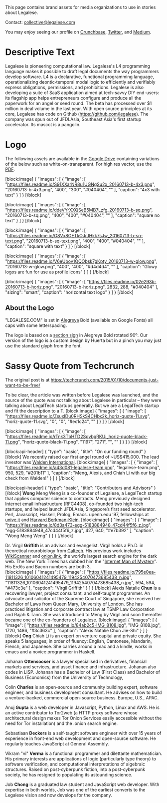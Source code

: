 This page contains brand assets for media organizations to use in stories about Legalese.

Contact: [collective@legalese.com](mailto:collective@legalese.com)

You may enjoy seeing our profile on [Crunchbase](https://www.crunchbase.com/organization/legalese#/entity), [Twitter](https://twitter.com/legalese), and [Medium](https://medium.com/@legalese).

# Descriptive Text

Legalese is pioneering computational law. Legalese's L4 programming language makes it possible to draft legal documents the way programmers develop software. L4 is a declarative, functional programming language, operationalizing deontic‐temporal modal logic to efficiently and verifiably express obligations, permissions, and prohibitions. Legalese is also developing a suite of SaaS application aimed at tech-savvy DIY end-users: its flagship app helps entrepreneurs configure and produce all the paperwork for an angel or seed round. The beta has processed over $1 million in deal volume in the last year. With open source principles at its core, Legalese has code on Github (https://github.com/legalese). The company was spun out of JFDI.Asia, Southeast Asia's first startup accelerator. Its mascot is a pangolin.

# Logo

The following assets are available in the [Google Drive](https://drive.google.com/folderview?id=0BxOaYa8pqqSwaE05Tjljdloxa1U&usp=sharing) containing variations of the below such as white-on-transparent. For high res vector, use the [PDF](https://drive.google.com/open?id=0BxOaYa8pqqSwT0lfWUNGQ2o1SGs).


[block:image]
{
  "images": [
    {
      "image": [
        "https://files.readme.io/S91XXarNR8u1UGNgSu2x_20160713-b-4x3.png",
        "20160713-b-4x3.png",
        "400",
        "300",
        "#040404",
        ""
      ],
      "caption": "4x3 with text"
    }
  ]
}
[/block]

[block:image]
{
  "images": [
    {
      "image": [
        "https://files.readme.io/ddeVYrXXQSeB5MB7Lzfg_20160713-b-sq.png",
        "20160713-b-sq.png",
        "400",
        "400",
        "#040404",
        ""
      ],
      "caption": "square no text"
    }
  ]
}
[/block]

[block:image]
{
  "images": [
    {
      "image": [
        "https://files.readme.io/O8Vx8OETkOJrJHkk7sJw_20160713-b-sq-text.png",
        "20160713-b-sq-text.png",
        "400",
        "400",
        "#040404",
        ""
      ],
      "caption": "square with text"
    }
  ]
}
[/block]

[block:image]
{
  "images": [
    {
      "image": [
        "https://files.readme.io/V6eUbov1QQObsk7gKpty_20160713-w-glow.png",
        "20160713-w-glow.png",
        "400",
        "400",
        "#d4d4d4",
        ""
      ],
      "caption": "Glowy logos are fun for use as profile icons"
    }
  ]
}
[/block]

[block:image]
{
  "images": [
    {
      "image": [
        "https://files.readme.io/02e293b-20160713-b-horiz.png",
        "20160713-b-horiz.png",
        2832,
        288,
        "#040404"
      ],
      "sizing": "smart",
      "caption": "horizontal text logo"
    }
  ]
}
[/block]
## About the Logo

"LEGALESE.COM" is set in [Alegreya](http://www.huertatipografica.com/en/fonts/alegreya-ht-pro) Bold (available on Google Fonts) all caps with some letterspacing.

The logo is based on a [section sign](https://en.wikipedia.org/wiki/Section_sign) in Alegreya Bold rotated 90º. Our version of the logo is a custom design by Huerta but in a pinch you may just use the standard glyph from the font.


# Sassy Quote from Techcrunch

The original post is at https://techcrunch.com/2015/01/10/documents-just-want-to-be-free/

To be clear, the article was written before Legalese was launched, and the source of the quote was not talking about Legalese in particular – they were talking about LegalTech startups generally. But we are a LegalTech startup and fit the description to a T.
[block:image]
{
  "images": [
    {
      "image": [
        "https://files.readme.io/ZsuxIDu0RHSkS4CHbx2k_horiz-quote-11.svg",
        "horiz-quote-11.svg",
        "0",
        "0",
        "#ec1c24",
        ""
      ]
    }
  ]
}
[/block]

[block:image]
{
  "images": [
    {
      "image": [
        "https://files.readme.io/rTnk3TbHTD2SgvbgRKUj_horiz-quote-black-11.png",
        "horiz-quote-black-11.png",
        "1197",
        "271",
        "",
        ""
      ]
    }
  ]
}
[/block]

[block:api-header]
{
  "type": "basic",
  "title": "On our funding round"
}
[/block]
We recently raised our first angel round of ~US$415,000.  The lead investor was [Walden International](https://www.crunchbase.com/organization/walden-international).
[block:image]
{
  "images": [
    {
      "image": [
        "https://files.readme.io/a43d081-legalese-team.png",
        "legalese-team.png",
        950,
        529,
        "#201b11"
      ],
      "caption": "Meng, Alexis, and Chiah Li with our big check from Walden!"
    }
  ]
}
[/block]

[block:api-header]
{
  "type": "basic",
  "title": "Contributors and Advisors"
}
[/block]
**Wong** Meng Weng is a co-founder of Legalese, a LegalTech startup that applies computer science to contracts. Meng previously designed Internet email infrastructure (RFC4408), co-founded two high-tech startups, and helped launch JFDI.Asia, Singapore’s first seed accelerator. Perl, Javascript, Haskell, Prolog, Emacs. upenn.edu ’97, fellowships at [unive.it](http://www.unive.it/) and [Harvard Berkman-Klein](https://cyber.law.harvard.edu).
[block:image]
{
  "images": [
    {
      "image": [
        "https://files.readme.io/8d3a473-egg-5183884948_47cd44f5f6_z.jpg",
        "egg-5183884948_47cd44f5f6_z.jpg",
        427,
        640,
        "#e7b392"
      ],
      "caption": "Wong Meng Weng"
    }
  ]
}
[/block]

Dr. Virgil **Griffith** is an advisor and evangelist.  Virgil holds a Ph.D. in theoretical neurobiology from [Caltech](http://cns.caltech.edu).  His previous work includes [WikiScanner](https://en.wikipedia.org/wiki/WikiScanner) and [onion.link](https://onion.link/), the world’s largest search engine for the dark web.  The New York Times has dubbed him the "[Internet Man of Mystery](www.nytimes.com/2008/11/23/magazine/23wwln-medium-t.html)”.  His Erdős and Bacon numbers are both 3.  
[block:image]
{
  "images": [
    {
      "image": [
        "https://files.readme.io/795e0ea-11811326_10106041241495479_1194254070473685438_n.jpg",
        "11811326_10106041241495479_1194254070473685438_n.jpg",
        594,
        594,
        "#473c3e"
      ],
      "caption": "Virgil Griffith"
    }
  ]
}
[/block]
Alexis Natalie **Chun** is a recovering lawyer, project consultant, and self-taught programmer. An advocate and solicitor of the Supreme Court of Singapore, she received her Bachelor of Laws from Queen Mary, University of London. She has practiced litigation and corporate contract law at TSMP Law Corporation and Rajah & Tann. She was introduced to Meng by Virgil and soon thereafter became one of the co-founders of Legalese.
[block:image]
{
  "images": [
    {
      "image": [
        "https://files.readme.io/84ab2c5-IMG_8108.jpg",
        "IMG_8108.jpg",
        1720,
        1486,
        "#3c363c"
      ],
      "caption": "Alexis Natalie Chun Jie-Shi"
    }
  ]
}
[/block]
**Ong** Chiah Li is an expert on venture capital and private equity.  She speaks 5 languages; in order of fluency: English, Cantonese, Mandarin, French, and Japanese.  She carries around a mac and a kindle, works in emacs and a novice programmer in Haskell.  

Johanan **Ottensooser** is a lawyer specialised in derivatives, financial markets and services, and asset finance and infrastructure. Johanan also codes in LISP.   Johanan has a Bachelor of Law (First Class) and Bachelor of Business (Economics) from the University of Technology, 

Colin **Charles** is an open-source and community building expert, software engineer, and business development consultant.  He advises on how to build a venture-backed, commercial open-source business. Europe, U.S., APAC. 

Anuj **Gupta** is a web developer in Javascript, Python, Linux and AWS. He is an active contributor to Tor2web (a HTTP proxy software whose architectural design makes Tor Onion Services easily accessible without the need for Tor installation) and the .onion search engine.

Sebastiaan **Deckers** is a self-taught software engineer with over 15 years of experience in front-end web development and open-source software.  He regularly teaches JavaScript at General Assembly.

Vikram "vi" **Verma** is a functional programmer and dilettante mathematician. His primary interests are applications of logic (particularly type theory) to software verification, and computational interpretations of algebraic structures. Raised on post-cyberpunk fiction, into a post-cyberpunk society, he has resigned to populating its astounding science.

Job **Chong** is a graduated law student and JavaScript web developer. With expertise in both worlds, Job was one of the earliest converts to the Legalese vision and now develops for the company.

